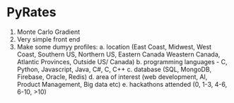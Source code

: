 # PyRates
1. Monte Carlo Gradient
2. Very simple front end
3. Make some dumyy profiles:
    a. location (East Coast, Midwest, West Coast, Southern US, Northern US, Eastern Canada Weastern Canada, Atlantic Provinces, Outside US/ Canada)
    b. programming languages - C, Python, Javascript, Java, C#, C, C++
    c. database (SQL, MongoDB, Firebase, Oracle, Redis)
    d. area of interest (web development, AI, Product Management, Big data  etc)
    e. hackathons attended (0, 1-3, 4-6, 6-10, >10)




















